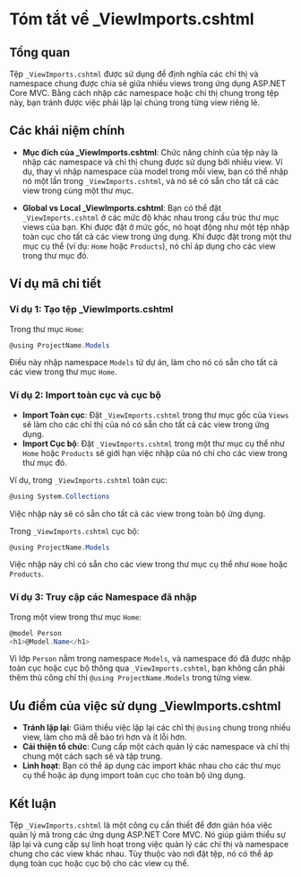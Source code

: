 
# Tóm tắt về _ViewImports.cshtml

## Tổng quan
Tệp `_ViewImports.cshtml` được sử dụng để định nghĩa các chỉ thị và namespace chung được chia sẻ giữa nhiều views trong ứng dụng ASP.NET Core MVC. Bằng cách nhập các namespace hoặc chỉ thị chung trong tệp này, bạn tránh được việc phải lặp lại chúng trong từng view riêng lẻ.

## Các khái niệm chính

- **Mục đích của _ViewImports.cshtml**: Chức năng chính của tệp này là nhập các namespace và chỉ thị chung được sử dụng bởi nhiều view. Ví dụ, thay vì nhập namespace của model trong mỗi view, bạn có thể nhập nó một lần trong `_ViewImports.cshtml`, và nó sẽ có sẵn cho tất cả các view trong cùng một thư mục.

- **Global vs Local _ViewImports.cshtml**: Bạn có thể đặt `_ViewImports.cshtml` ở các mức độ khác nhau trong cấu trúc thư mục views của bạn. Khi được đặt ở mức gốc, nó hoạt động như một tệp nhập toàn cục cho tất cả các view trong ứng dụng. Khi được đặt trong một thư mục cụ thể (ví dụ: `Home` hoặc `Products`), nó chỉ áp dụng cho các view trong thư mục đó.

## Ví dụ mã chi tiết

### Ví dụ 1: Tạo tệp _ViewImports.cshtml

Trong thư mục `Home`:
```csharp
@using ProjectName.Models
```

Điều này nhập namespace `Models` từ dự án, làm cho nó có sẵn cho tất cả các view trong thư mục `Home`.

### Ví dụ 2: Import toàn cục và cục bộ

- **Import Toàn cục**: Đặt `_ViewImports.cshtml` trong thư mục gốc của `Views` sẽ làm cho các chỉ thị của nó có sẵn cho tất cả các view trong ứng dụng.
- **Import Cục bộ**: Đặt `_ViewImports.cshtml` trong một thư mục cụ thể như `Home` hoặc `Products` sẽ giới hạn việc nhập của nó chỉ cho các view trong thư mục đó.

Ví dụ, trong `_ViewImports.cshtml` toàn cục:
```csharp
@using System.Collections
```
Việc nhập này sẽ có sẵn cho tất cả các view trong toàn bộ ứng dụng.

Trong `_ViewImports.cshtml` cục bộ:
```csharp
@using ProjectName.Models
```
Việc nhập này chỉ có sẵn cho các view trong thư mục cụ thể như `Home` hoặc `Products`.

### Ví dụ 3: Truy cập các Namespace đã nhập

Trong một view trong thư mục `Home`:
```csharp
@model Person
<h1>@Model.Name</h1>
```
Vì lớp `Person` nằm trong namespace `Models`, và namespace đó đã được nhập toàn cục hoặc cục bộ thông qua `_ViewImports.cshtml`, bạn không cần phải thêm thủ công chỉ thị `@using ProjectName.Models` trong từng view.

## Ưu điểm của việc sử dụng _ViewImports.cshtml

- **Tránh lặp lại**: Giảm thiểu việc lặp lại các chỉ thị `@using` chung trong nhiều view, làm cho mã dễ bảo trì hơn và ít lỗi hơn.
- **Cải thiện tổ chức**: Cung cấp một cách quản lý các namespace và chỉ thị chung một cách sạch sẽ và tập trung.
- **Linh hoạt**: Bạn có thể áp dụng các import khác nhau cho các thư mục cụ thể hoặc áp dụng import toàn cục cho toàn bộ ứng dụng.

## Kết luận
Tệp `_ViewImports.cshtml` là một công cụ cần thiết để đơn giản hóa việc quản lý mã trong các ứng dụng ASP.NET Core MVC. Nó giúp giảm thiểu sự lặp lại và cung cấp sự linh hoạt trong việc quản lý các chỉ thị và namespace chung cho các view khác nhau. Tùy thuộc vào nơi đặt tệp, nó có thể áp dụng toàn cục hoặc cục bộ cho các view cụ thể.
